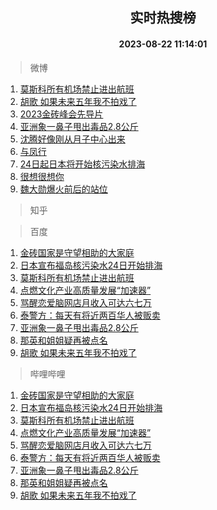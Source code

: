 <div align="center"><h2>实时热搜榜</h2><h4>2023-08-22 11:14:01</h4></div>

> 微博  

1. [莫斯科所有机场禁止进出航班](https://s.weibo.com/weibo?q=%23%E8%8E%AB%E6%96%AF%E7%A7%91%E6%89%80%E6%9C%89%E6%9C%BA%E5%9C%BA%E7%A6%81%E6%AD%A2%E8%BF%9B%E5%87%BA%E8%88%AA%E7%8F%AD%23&t=31&band_rank=1&Refer=top)<br />
2. [胡歌 如果未来五年我不拍戏了](https://s.weibo.com/weibo?q=%E8%83%A1%E6%AD%8C%20%E5%A6%82%E6%9E%9C%E6%9C%AA%E6%9D%A5%E4%BA%94%E5%B9%B4%E6%88%91%E4%B8%8D%E6%8B%8D%E6%88%8F%E4%BA%86&t=31&band_rank=2&Refer=top)<br />
3. [2023金砖峰会先导片](https://s.weibo.com/weibo?q=%232023%E9%87%91%E7%A0%96%E5%B3%B0%E4%BC%9A%E5%85%88%E5%AF%BC%E7%89%87%23&t=31&band_rank=3&Refer=top)<br />
4. [亚洲象一鼻子甩出毒品2.8公斤](https://s.weibo.com/weibo?q=%23%E4%BA%9A%E6%B4%B2%E8%B1%A1%E4%B8%80%E9%BC%BB%E5%AD%90%E7%94%A9%E5%87%BA%E6%AF%92%E5%93%812.8%E5%85%AC%E6%96%A4%23&t=31&band_rank=4&Refer=top)<br />
5. [沈腾好像刚从月子中心出来](https://s.weibo.com/weibo?q=%23%E6%B2%88%E8%85%BE%E5%A5%BD%E5%83%8F%E5%88%9A%E4%BB%8E%E6%9C%88%E5%AD%90%E4%B8%AD%E5%BF%83%E5%87%BA%E6%9D%A5%23&t=31&band_rank=5&Refer=top)<br />
6. [与凤行](https://s.weibo.com/weibo?q=%E4%B8%8E%E5%87%A4%E8%A1%8C&t=31&band_rank=6&Refer=top)<br />
7. [24日起日本将开始核污染水排海](https://s.weibo.com/weibo?q=%2324%E6%97%A5%E8%B5%B7%E6%97%A5%E6%9C%AC%E5%B0%86%E5%BC%80%E5%A7%8B%E6%A0%B8%E6%B1%A1%E6%9F%93%E6%B0%B4%E6%8E%92%E6%B5%B7%23&t=31&band_rank=7&Refer=top)<br />
8. [很想很想你](https://s.weibo.com/weibo?q=%E5%BE%88%E6%83%B3%E5%BE%88%E6%83%B3%E4%BD%A0&t=31&band_rank=8&Refer=top)<br />
9. [魏大勋爆火前后的站位](https://s.weibo.com/weibo?q=%23%E9%AD%8F%E5%A4%A7%E5%8B%8B%E7%88%86%E7%81%AB%E5%89%8D%E5%90%8E%E7%9A%84%E7%AB%99%E4%BD%8D%23&t=31&band_rank=9&Refer=top)<br />

> 知乎  


> 百度  

1. [金砖国家是守望相助的大家庭](https://www.baidu.com/s?wd=%E9%87%91%E7%A0%96%E5%9B%BD%E5%AE%B6%E6%98%AF%E5%AE%88%E6%9C%9B%E7%9B%B8%E5%8A%A9%E7%9A%84%E5%A4%A7%E5%AE%B6%E5%BA%AD&sa=fyb_news&rsv_dl=fyb_news)<br />
2. [日本宣布福岛核污染水24日开始排海](https://www.baidu.com/s?wd=%E6%97%A5%E6%9C%AC%E5%AE%A3%E5%B8%83%E7%A6%8F%E5%B2%9B%E6%A0%B8%E6%B1%A1%E6%9F%93%E6%B0%B424%E6%97%A5%E5%BC%80%E5%A7%8B%E6%8E%92%E6%B5%B7&sa=fyb_news&rsv_dl=fyb_news)<br />
3. [莫斯科所有机场禁止进出航班](https://www.baidu.com/s?wd=%E8%8E%AB%E6%96%AF%E7%A7%91%E6%89%80%E6%9C%89%E6%9C%BA%E5%9C%BA%E7%A6%81%E6%AD%A2%E8%BF%9B%E5%87%BA%E8%88%AA%E7%8F%AD&sa=fyb_news&rsv_dl=fyb_news)<br />
4. [点燃文化产业高质量发展“加速器”](https://www.baidu.com/s?wd=%E7%82%B9%E7%87%83%E6%96%87%E5%8C%96%E4%BA%A7%E4%B8%9A%E9%AB%98%E8%B4%A8%E9%87%8F%E5%8F%91%E5%B1%95%E2%80%9C%E5%8A%A0%E9%80%9F%E5%99%A8%E2%80%9D&sa=fyb_news&rsv_dl=fyb_news)<br />
5. [骂醒恋爱脑网店月收入可达六七万](https://www.baidu.com/s?wd=%E9%AA%82%E9%86%92%E6%81%8B%E7%88%B1%E8%84%91%E7%BD%91%E5%BA%97%E6%9C%88%E6%94%B6%E5%85%A5%E5%8F%AF%E8%BE%BE%E5%85%AD%E4%B8%83%E4%B8%87&sa=fyb_news&rsv_dl=fyb_news)<br />
6. [泰警方：每天有将近两百华人被贩卖](https://www.baidu.com/s?wd=%E6%B3%B0%E8%AD%A6%E6%96%B9%EF%BC%9A%E6%AF%8F%E5%A4%A9%E6%9C%89%E5%B0%86%E8%BF%91%E4%B8%A4%E7%99%BE%E5%8D%8E%E4%BA%BA%E8%A2%AB%E8%B4%A9%E5%8D%96&sa=fyb_news&rsv_dl=fyb_news)<br />
7. [亚洲象一鼻子甩出毒品2.8公斤](https://www.baidu.com/s?wd=%E4%BA%9A%E6%B4%B2%E8%B1%A1%E4%B8%80%E9%BC%BB%E5%AD%90%E7%94%A9%E5%87%BA%E6%AF%92%E5%93%812.8%E5%85%AC%E6%96%A4&sa=fyb_news&rsv_dl=fyb_news)<br />
8. [那英和姐姐疑再被点名](https://www.baidu.com/s?wd=%E9%82%A3%E8%8B%B1%E5%92%8C%E5%A7%90%E5%A7%90%E7%96%91%E5%86%8D%E8%A2%AB%E7%82%B9%E5%90%8D&sa=fyb_news&rsv_dl=fyb_news)<br />
9. [胡歌 如果未来五年我不拍戏了](https://www.baidu.com/s?wd=%E8%83%A1%E6%AD%8C+%E5%A6%82%E6%9E%9C%E6%9C%AA%E6%9D%A5%E4%BA%94%E5%B9%B4%E6%88%91%E4%B8%8D%E6%8B%8D%E6%88%8F%E4%BA%86&sa=fyb_news&rsv_dl=fyb_news)<br />

> 哔哩哔哩  

1. [金砖国家是守望相助的大家庭](https://www.baidu.com/s?wd=%E9%87%91%E7%A0%96%E5%9B%BD%E5%AE%B6%E6%98%AF%E5%AE%88%E6%9C%9B%E7%9B%B8%E5%8A%A9%E7%9A%84%E5%A4%A7%E5%AE%B6%E5%BA%AD&sa=fyb_news&rsv_dl=fyb_news)<br />
2. [日本宣布福岛核污染水24日开始排海](https://www.baidu.com/s?wd=%E6%97%A5%E6%9C%AC%E5%AE%A3%E5%B8%83%E7%A6%8F%E5%B2%9B%E6%A0%B8%E6%B1%A1%E6%9F%93%E6%B0%B424%E6%97%A5%E5%BC%80%E5%A7%8B%E6%8E%92%E6%B5%B7&sa=fyb_news&rsv_dl=fyb_news)<br />
3. [莫斯科所有机场禁止进出航班](https://www.baidu.com/s?wd=%E8%8E%AB%E6%96%AF%E7%A7%91%E6%89%80%E6%9C%89%E6%9C%BA%E5%9C%BA%E7%A6%81%E6%AD%A2%E8%BF%9B%E5%87%BA%E8%88%AA%E7%8F%AD&sa=fyb_news&rsv_dl=fyb_news)<br />
4. [点燃文化产业高质量发展“加速器”](https://www.baidu.com/s?wd=%E7%82%B9%E7%87%83%E6%96%87%E5%8C%96%E4%BA%A7%E4%B8%9A%E9%AB%98%E8%B4%A8%E9%87%8F%E5%8F%91%E5%B1%95%E2%80%9C%E5%8A%A0%E9%80%9F%E5%99%A8%E2%80%9D&sa=fyb_news&rsv_dl=fyb_news)<br />
5. [骂醒恋爱脑网店月收入可达六七万](https://www.baidu.com/s?wd=%E9%AA%82%E9%86%92%E6%81%8B%E7%88%B1%E8%84%91%E7%BD%91%E5%BA%97%E6%9C%88%E6%94%B6%E5%85%A5%E5%8F%AF%E8%BE%BE%E5%85%AD%E4%B8%83%E4%B8%87&sa=fyb_news&rsv_dl=fyb_news)<br />
6. [泰警方：每天有将近两百华人被贩卖](https://www.baidu.com/s?wd=%E6%B3%B0%E8%AD%A6%E6%96%B9%EF%BC%9A%E6%AF%8F%E5%A4%A9%E6%9C%89%E5%B0%86%E8%BF%91%E4%B8%A4%E7%99%BE%E5%8D%8E%E4%BA%BA%E8%A2%AB%E8%B4%A9%E5%8D%96&sa=fyb_news&rsv_dl=fyb_news)<br />
7. [亚洲象一鼻子甩出毒品2.8公斤](https://www.baidu.com/s?wd=%E4%BA%9A%E6%B4%B2%E8%B1%A1%E4%B8%80%E9%BC%BB%E5%AD%90%E7%94%A9%E5%87%BA%E6%AF%92%E5%93%812.8%E5%85%AC%E6%96%A4&sa=fyb_news&rsv_dl=fyb_news)<br />
8. [那英和姐姐疑再被点名](https://www.baidu.com/s?wd=%E9%82%A3%E8%8B%B1%E5%92%8C%E5%A7%90%E5%A7%90%E7%96%91%E5%86%8D%E8%A2%AB%E7%82%B9%E5%90%8D&sa=fyb_news&rsv_dl=fyb_news)<br />
9. [胡歌 如果未来五年我不拍戏了](https://www.baidu.com/s?wd=%E8%83%A1%E6%AD%8C+%E5%A6%82%E6%9E%9C%E6%9C%AA%E6%9D%A5%E4%BA%94%E5%B9%B4%E6%88%91%E4%B8%8D%E6%8B%8D%E6%88%8F%E4%BA%86&sa=fyb_news&rsv_dl=fyb_news)<br />
